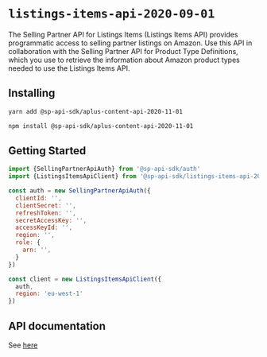 # `listings-items-api-2020-09-01`

The Selling Partner API for Listings Items (Listings Items API) provides programmatic access to selling partner listings on Amazon. Use this API in collaboration with the Selling Partner API for Product Type Definitions, which you use to retrieve the information about Amazon product types needed to use the Listings Items API.

## Installing

```sh
yarn add @sp-api-sdk/aplus-content-api-2020-11-01
```

```sh
npm install @sp-api-sdk/aplus-content-api-2020-11-01
```

## Getting Started

```javascript
import {SellingPartnerApiAuth} from '@sp-api-sdk/auth'
import {ListingsItemsApiClient} from '@sp-api-sdk/listings-items-api-2020-09-01'

const auth = new SellingPartnerApiAuth({
  clientId: '',
  clientSecret: '',
  refreshToken: '',
  secretAccessKey: '',
  accessKeyId: '',
  region: '',
  role: {
    arn: '',
  }
})

const client = new ListingsItemsApiClient({
  auth,
  region: 'eu-west-1'
})
```

## API documentation

See [here](https://github.com/amzn/selling-partner-api-docs/tree/main/references/listings-items-api/listingsItems_2020-09-01.md)
